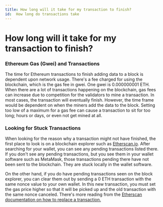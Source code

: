 ```yaml
---
title: How long will it take for my transaction to finish?
id:  How long do transactions take
---
```


# How long will it take for my transaction to finish?

### Ethereum Gas (Gwei) and Transactions

The time for Ethereum transactions to finish adding data to a block is dependent upon network usage. There's a fee charged for using the blockchain, which is the gas fee in gwei. One gwei is 0.000000001 ETH. When there are a lot of transactions happening on the blockchain, gas fees can increase due to competition for the validators to mine a transaction. In most cases, the transaction will eventually finish. However, the time frame would be dependent on when the miners add the data to the block. Setting too low of a maximum for a gas fee can cause a transaction to sit for too long; hours or days, or even not get mined at all.

### Looking for Stuck Transactions

When looking for the reason why a transaction might not have finished, the first place to look is on a blockchain explorer such as [Etherscan.io](https://etherscani.io). After searching for your wallet, you can see any pending transactions listed there. If you don't see any pending transactions, but you see them in your wallet software such as MetaMask, those transactions pending there have not been sent to the blockchain. They are stuck locally in the wallet software.

On the other hand, if you do have pending transactions seen on the block explorer, you can clear them out by sending a 0 ETH transaction with the same nonce value to your own wallet. In this new transaction, you must set the gas price higher so that it will be picked up and the old transaction with the same nonce canceled. There's more reading from the [Etherscan documentation on how to replace a transaction. ](https://info.etherscan.com/how-to-replace-a-transaction/)
